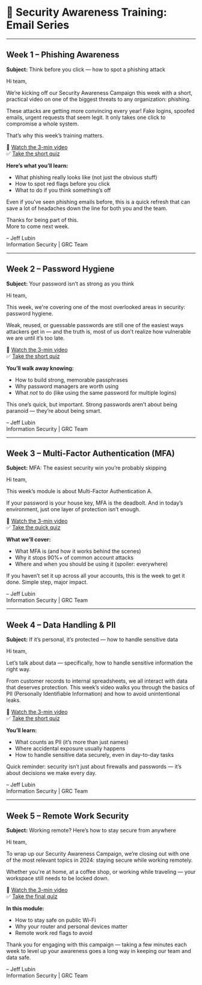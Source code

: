# 📧 Security Awareness Training: Email Series

---

## Week 1 – Phishing Awareness

**Subject:** Think before you click — how to spot a phishing attack

Hi team,

We’re kicking off our Security Awareness Campaign this week with a short, practical video on one of the biggest threats to any organization: phishing.

These attacks are getting more convincing every year! Fake logins, spoofed emails, urgent requests that seem legit. It only takes one click to compromise a whole system.

That’s why this week’s training matters.

🎥 [Watch the 3-min video](#)  
✅ [Take the short quiz](#)

**Here’s what you’ll learn:**  
- What phishing really looks like (not just the obvious stuff)  
- How to spot red flags before you click  
- What to do if you think something’s off  

Even if you’ve seen phishing emails before, this is a quick refresh that can save a lot of headaches down the line for both you and the team.

Thanks for being part of this.  
More to come next week.

– Jeff Lubin  
Information Security | GRC Team

---

## Week 2 – Password Hygiene

**Subject:** Your password isn’t as strong as you think

Hi team,

This week, we're covering one of the most overlooked areas in security: password hygiene.

Weak, reused, or guessable passwords are still one of the easiest ways attackers get in — and the truth is, most of us don’t realize how vulnerable we are until it’s too late.

🎥 [Watch the 3-min video](#)  
✅ [Take the short quiz](#)

**You’ll walk away knowing:**  
- How to build strong, memorable passphrases  
- Why password managers are worth using  
- What *not* to do (like using the same password for multiple logins)

This one’s quick, but important. Strong passwords aren’t about being paranoid — they’re about being smart.

– Jeff Lubin  
Information Security | GRC Team

---

## Week 3 – Multi-Factor Authentication (MFA)

**Subject:** MFA: The easiest security win you’re probably skipping

Hi team,

This week’s module is about Multi-Factor Authentication A.

If your password is your house key, MFA is the deadbolt. And in today’s environment, just one layer of protection isn’t enough.

🎥 [Watch the 3-min video](#)  
✅ [Take the quick quiz](#)

**What we’ll cover:**  
- What MFA is (and how it works behind the scenes)  
- Why it stops 90%+ of common account attacks  
- Where and when you should be using it (spoiler: everywhere)

If you haven’t set it up across all your accounts, this is the week to get it done. Simple step, major impact.

– Jeff Lubin  
Information Security | GRC Team

---

## Week 4 – Data Handling & PII

**Subject:** If it’s personal, it’s protected — how to handle sensitive data

Hi team,

Let’s talk about data — specifically, how to handle sensitive information the right way.

From customer records to internal spreadsheets, we all interact with data that deserves protection. This week’s video walks you through the basics of PII (Personally Identifiable Information) and how to avoid unintentional leaks.

🎥 [Watch the 3-min video](#)  
✅ [Take the short quiz](#)

**You’ll learn:**  
- What counts as PII (it’s more than just names)  
- Where accidental exposure usually happens  
- How to handle sensitive data securely, even in day-to-day tasks

Quick reminder: security isn’t just about firewalls and passwords — it’s about decisions we make every day.

– Jeff Lubin  
Information Security | GRC Team

---

## Week 5 – Remote Work Security

**Subject:** Working remote? Here’s how to stay secure from anywhere

Hi team,

To wrap up our Security Awareness Campaign, we’re closing out with one of the most relevant topics in 2024: staying secure while working remotely.

Whether you're at home, at a coffee shop, or working while traveling — your workspace still needs to be locked down.

🎥 [Watch the 3-min video](#)  
✅ [Take the final quiz](#)

**In this module:**  
- How to stay safe on public Wi-Fi  
- Why your router and personal devices matter  
- Remote work red flags to avoid

Thank you for engaging with this campaign — taking a few minutes each week to level up your awareness goes a long way in keeping our team and data safe.

– Jeff Lubin  
Information Security | GRC Team
